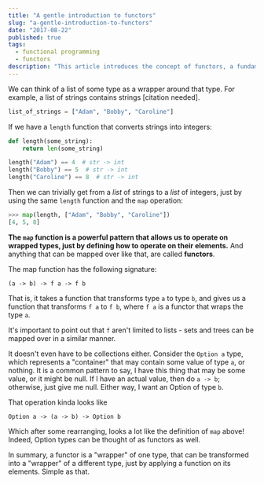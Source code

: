 ```yaml
---
title: "A gentle introduction to functors"
slug: "a-gentle-introduction-to-functors"
date: "2017-08-22"
published: true
tags:
  - functional programming
  - functors
description: "This article introduces the concept of functors, a fundamental concept in functional programming that allows for mapping over wrapped types."
---
```


We can think of a list of some type as a wrapper around that type. For example, a list of strings contains strings [citation needed].

```python
list_of_strings = ["Adam", "Bobby", "Caroline"]
```

If we have a `length` function that converts strings into integers:

```python
def length(some_string):
    return len(some_string)

length("Adam") == 4  # str -> int
length("Bobby") == 5  # str -> int
length("Caroline") == 8  # str -> int
```

Then we can trivially get from a *list* of strings to a *list* of integers, just by using the same `length` function and the `map` operation:

```python
>>> map(length, ["Adam", "Bobby", "Caroline"])
[4, 5, 8]
```

**The `map` function is a powerful pattern that allows us to operate on wrapped types, just by defining how to operate on their elements.** And anything that can be mapped over like that, are called **functors**.

The map function has the following signature:

```
(a -> b) -> f a -> f b
```

That is, it takes a function that transforms type `a` to type `b`, and gives us a function that transforms `f a` to `f b`, where `f a` is a functor that wraps the type `a`.


It's important to point out that `f` aren't limited to lists - sets and trees can be mapped over in a similar manner.

It doesn't even have to be collections either. Consider the `Option a` type, which represents a "container" that may contain some value of type `a`, or nothing. It is a common pattern to say, I have this thing that may be some value, or it might be null. If I have an actual value, then do `a -> b`; otherwise, just give me null. Either way, I want an Option of type `b`.

That operation kinda looks like

```
Option a -> (a -> b) -> Option b
```

Which after some rearranging, looks a lot like the definition of `map` above! Indeed, Option types can be thought of as functors as well.

In summary, a functor is a "wrapper" of one type, that can be transformed into a "wrapper" of a different type, just by applying a function on its elements. Simple as that.

